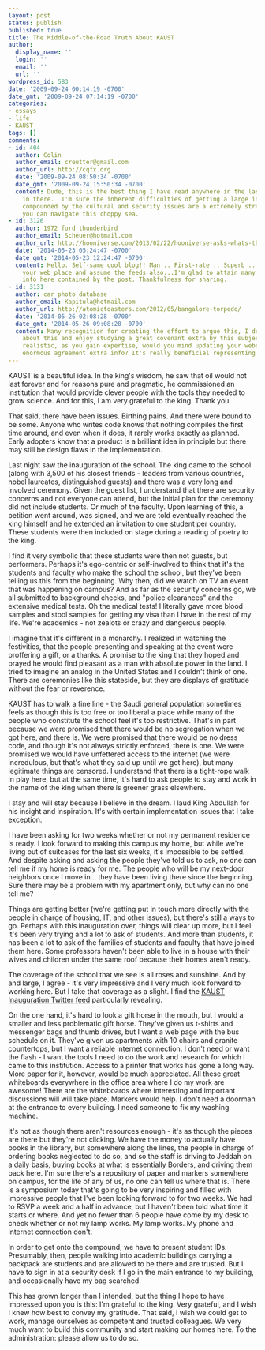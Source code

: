 ```yaml
---
layout: post
status: publish
published: true
title: The Middle-of-the-Road Truth About KAUST
author:
  display_name: ''
  login: ''
  email: ''
  url: ''
wordpress_id: 583
date: '2009-09-24 00:14:19 -0700'
date_gmt: '2009-09-24 07:14:19 -0700'
categories:
- essays
- life
- KAUST
tags: []
comments:
- id: 404
  author: Colin
  author_email: creutter@gmail.com
  author_url: http://cqfx.org
  date: '2009-09-24 08:50:34 -0700'
  date_gmt: '2009-09-24 15:50:34 -0700'
  content: Dude, this is the best thing I have read anywhere in the last month. Fascinating.  Hang
    in there.  I'm sure the inherent difficulties of getting a large institution running
    compounded by the cultural and security issues are a extremely stressful, but
    you can navigate this choppy sea.
- id: 3126
  author: 1972 ford thunderbird
  author_email: Scheuer@hotmail.com
  author_url: http://hooniverse.com/2013/02/22/hooniverse-asks-whats-the-newest-car-or-truck-that-you-consider-to-be-a-classic/
  date: '2014-05-23 05:24:47 -0700'
  date_gmt: '2014-05-23 12:24:47 -0700'
  content: Hello. Self-same cool blog!! Man .. First-rate .. Superb .. I will bookmark
    your web place and assume the feeds also...I'm glad to attain many beneficial
    info here contained by the post. Thankfulness for sharing.
- id: 3131
  author: car photo database
  author_email: Kapitula@hotmail.com
  author_url: http://atomictoasters.com/2012/05/bangalore-torpedo/
  date: '2014-05-26 02:08:28 -0700'
  date_gmt: '2014-05-26 09:08:28 -0700'
  content: Many recognition for creating the effort to argue this, I deem solidly
    about this and enjoy studying a great covenant extra by this subject. Qualification
    realistic, as you gain expertise, would you mind updating your website with a
    enormous agreement extra info? It's really beneficial representing me.
---
```

KAUST is a beautiful idea.  In the king's wisdom, he saw that oil would not last forever and for reasons pure and pragmatic, he commissioned an institution that would provide clever people with the tools they needed to grow science.  And for this, I am very grateful to the king.  Thank you.

That said, there have been issues.  Birthing pains.  And there were bound to be some.  Anyone who writes code knows that nothing compiles the first time around, and even when it does, it rarely works exactly as planned.  Early adopters know that a product is a brilliant idea in principle but there may still be design flaws in the implementation.

Last night saw the inauguration of the school.  The king came to the school (along with 3,500 of his closest friends - leaders from various countries, nobel laureates, distinguished guests) and there was a very long and involved ceremony.  Given the guest list, I understand that there are security concerns and not everyone can attend, but the initial plan for the ceremony did not include students.  Or much of the faculty.  Upon learning of this, a petition went around, was signed, and we are told eventually reached the king himself and he extended an invitation to one student per country.  These students were then included on stage during a reading of poetry to the king.

I find it very symbolic that these students were then not guests, but performers.  Perhaps it's ego-centric or self-involved to think that it's the students and faculty who make the school the school, but they've been telling us this from the beginning.  Why then, did we watch on TV an event that was happening on campus?  And as far as the security concerns go, we all submitted to background checks, and "police clearances" and the extensive medical tests.  Oh the medical tests!  I literally gave more blood samples and stool samples for getting my visa than I have in the rest of my life.  We're academics - not zealots or crazy and dangerous people.

I imagine that it's different in a monarchy.  I realized in watching the festivities, that the people presenting and speaking at the event were proffering a gift, or a thanks.  A promise to the king that they hoped and prayed he would find pleasant as a man with absolute power in the land.  I tried to imagine an analog in the United States and I couldn't think of one.  There are ceremonies like this stateside, but they are displays of gratitude without the fear or reverence.

KAUST has to walk a fine line - the Saudi general population sometimes feels as though this is too free or too liberal a place while many of the people who constitute the school feel it's too restrictive.  That's in part because we were promised that there would be no segregation when we got here, and there is.  We were promised that there would be no dress code, and though it's not always strictly enforced, there is one.  We were promised we would have unfettered access to the internet (we were incredulous, but that's what they said up until we got here), but many legitimate things are censored.  I understand that there is a tight-rope walk in play here, but at the same time, it's hard to ask people to stay and work in the name of the king when there is greener grass elsewhere.

I stay and will stay because I believe in the dream.  I laud King Abdullah for his insight and inspiration.  It's with certain implementation issues that I take exception.

I have been asking for two weeks whether or not my permanent residence is ready.  I look forward to making this campus my home, but while we're living out of suitcases for the last six weeks, it's impossible to be settled.  And despite asking and asking the people they've told us to ask, no one can tell me if my home is ready for me.  The people who will be my next-door neighbors once I move in... they have been living there since the beginning.  Sure there may be a problem with my apartment only, but why can no one tell me?

Things are getting better (we're getting put in touch more directly with the people in charge of housing, IT, and other issues), but there's still a ways to go.  Perhaps with this inauguration over, things will clear up more, but I feel it's been very trying and a lot to ask of students.  And more than students, it has been a lot to ask of the families of students and faculty that have joined them here.  Some professors haven't been able to live in a house with their wives and children under the same roof because their homes aren't ready.

The coverage of the school that we see is all roses and sunshine.  And by and large, I agree - it's very impressive and I very much look forward to working here.  But I take that coverage as a slight.  I find the [KAUST Inauguration Twitter feed](http://twitter.com/KAUST_Inaugural/) particularly revealing.

On the one hand, it's hard to look a gift horse in the mouth, but I would a smaller and less problematic gift horse.  They've given us t-shirts and messenger bags and thumb drives, but I want a web page with the bus schedule on it.  They've given us apartments with 10 chairs and granite countertops, but I want a reliable internet connection.  I don't need or want the flash - I want the tools I need to do the work and research for which I came to this institution.  Access to a printer that works has gone a long way.  More paper for it, however, would be much appreciated.  All these great whiteboards everywhere in the office area where I do my work are awesome! There are the whiteboards where interesting and important discussions will will take place.  Markers would help.  I don't need a doorman at the entrance to every building.  I need someone to fix my washing machine.

It's not as though there aren't resources enough - it's as though the pieces are there but they're not clicking.  We have the money to actually have books in the library, but somewhere along the lines, the people in charge of ordering books neglected to do so, and so the staff is driving to Jeddah on a daily basis, buying books at what is essentially Borders, and driving them back here.  I'm sure there's a repository of paper and markers somewhere on campus, for the life of any of us, no one can tell us where that is.  There is a symposium today that's going to be very inspiring and filled with impressive people that I've been looking forward to for two weeks.  We had to RSVP a week and a half in advance, but I haven't been told what time it starts or where.  And yet no fewer than 6 people have come by my desk to check whether or not my lamp works.  My lamp works.  My phone and internet connection don't.

In order to get onto the compound, we have to present student IDs.  Presumably, then, people walking into academic buildings carrying a backpack are students and are allowed to be there and are trusted.  But I have to sign in at a security desk if I go in the main entrance to my building, and occasionally have my bag searched.

This has grown longer than I intended, but the thing I hope to have impressed upon you is this: I'm grateful to the king.  Very grateful, and I wish I knew how best to convey my gratitude.  That said, I wish we could get to work, manage ourselves as competent and trusted colleagues.  We very much want to build this community and start making our homes here.  To the administration: please allow us to do so.
